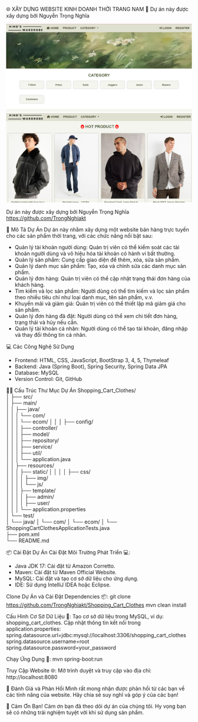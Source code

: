 🌐 XÂY DỰNG WEBSITE KINH DOANH THỜI TRANG NAM 👕
Dự án này được xây dựng bởi Nguyễn Trọng Nghĩa

<img src="/src/main/resources/static/img/background.png" alt="Ảnh mô tả">
<img src="/src/main/resources/static/img/nice.png" alt="Ảnh mô tả">

Dự án này được xây dựng bởi Nguyễn Trọng Nghĩa
https://github.com/TrongNghiakt


🚀 Mô Tả Dự Án
Dự án này nhằm xây dựng một website bán hàng trực tuyến cho các sản phẩm thời trang, với các chức năng nổi bật sau:

- Quản lý tài khoản người dùng: Quản trị viên có thể kiểm soát các tài khoản người dùng và vô hiệu hóa tài khoản có hành vi bất thường.
- Quản lý sản phẩm: Cung cấp giao diện để thêm, xóa, sửa sản phẩm.
- Quản lý danh mục sản phẩm: Tạo, xóa và chỉnh sửa các danh mục sản phẩm.
- Quản lý đơn hàng: Quản trị viên có thể cập nhật trạng thái đơn hàng của khách hàng.
- Tìm kiếm và lọc sản phẩm: Người dùng có thể tìm kiếm và lọc sản phẩm theo nhiều tiêu chí như loại danh mục, tên sản phẩm, v.v.
- Khuyến mãi và giảm giá: Quản trị viên có thể thiết lập mã giảm giá cho sản phẩm.
- Quản lý đơn hàng đã đặt: Người dùng có thể xem chi tiết đơn hàng, trạng thái và hủy nếu cần.
- Quản lý tài khoản cá nhân: Người dùng có thể tạo tài khoản, đăng nhập và thay đổi thông tin cá nhân.



💻 Các Công Nghệ Sử Dụng
- Frontend: HTML, CSS, JavaScript, BootStrap 3, 4, 5, Thymeleaf
- Backend: Java (Spring Boot), Spring Security, Spring Data JPA
- Database: MySQL
- Version Control: Git, GitHub


🧑‍💻 Cấu Trúc Thư Mục Dự Án
Shopping_Cart_Clothes/                           
│
├── src/                          
│   ├── main/                     
│   │   ├── java/                
│   │   │   └── com/              
│   │   │       └── ecom/
│   │   │           ├── config/      
│   │   │           ├── controller/  
│   │   │           ├── model/       
│   │   │           ├── repository/  
│   │   │           ├── service/     
│   │   │           ├── util/        
│   │   │           └── application.java  
│   │   ├── resources/         
│   │   │   ├── static/
│   │   │   │   ├── css/           
│   │   │   │   ├── img/             
│   │   │   │   └── js/             
│   │   │   ├── template/           
│   │   │   │   ├── admin/           
│   │   │   │   ├── user/            
│   │   │   └── application.properties  
│   └── test/                   
│       └── java/
│           └── com/
│               └── ecom/
│                   └── ShoppingCartClothesApplicationTests.java  
├── pom.xml                      
└── README.md                    



📦 Cài Đặt Dự Án
Cài Đặt Môi Trường Phát Triển 💻:
- Java JDK 17: Cài đặt từ Amazon Corretto.
- Maven: Cài đặt từ Maven Official Website.
- MySQL: Cài đặt và tạo cơ sở dữ liệu cho ứng dụng.
- IDE: Sử dụng IntelliJ IDEA hoặc Eclipse.


Clone Dự Án và Cài Đặt Dependencies 📦:
git clone https://github.com/TrongNghiakt/Shopping_Cart_Clothes
mvn clean install


Cấu Hình Cơ Sở Dữ Liệu 💾:
Tạo cơ sở dữ liệu trong MySQL, ví dụ: shopping_cart_clothes.
Cập nhật thông tin kết nối trong application.properties:
spring.datasource.url=jdbc:mysql://localhost:3306/shopping_cart_clothes
spring.datasource.username=root
spring.datasource.password=your_password


Chạy Ứng Dụng 🚀:
mvn spring-boot:run


Truy Cập Website 🌐: Mở trình duyệt và truy cập vào địa chỉ: http://localhost:8080



📝 Đánh Giá và Phản Hồi
Mình rất mong nhận được phản hồi từ các bạn về các tính năng của website. Hãy chia sẻ suy nghĩ và góp ý của các bạn!


🙌 Cảm Ơn Bạn!
Cảm ơn bạn đã theo dõi dự án của chúng tôi. Hy vọng bạn sẽ có những trải nghiệm tuyệt vời khi sử dụng sản phẩm.